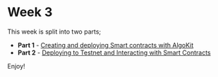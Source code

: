 # Week 3
This week is split into two parts;
- **Part 1** - [Creating and deploying Smart contracts with AlgoKit](./Part1/README.md)
- **Part 2** - [Deploying to Testnet and Interacting with Smart Contracts](./Part2/README.md)

Enjoy!